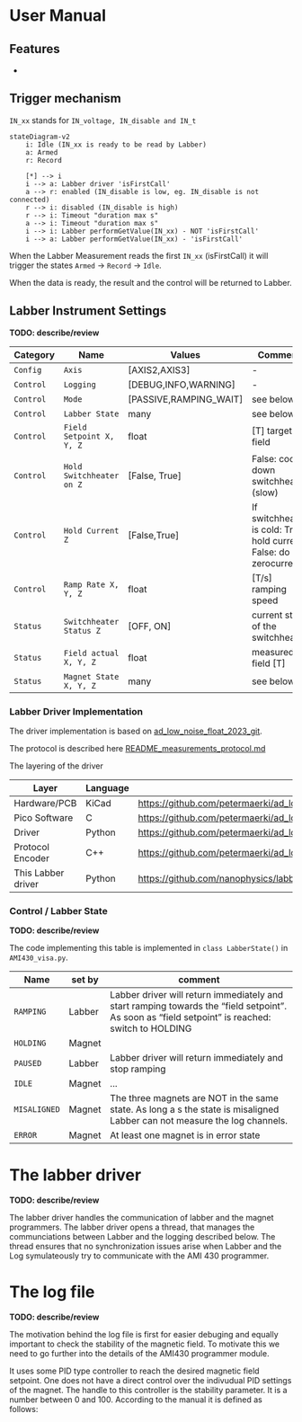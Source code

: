 # User Manual

## Features

* 

## Trigger mechanism

`IN_xx` stands for `IN_voltage, IN_disable and IN_t`


```mermaid
stateDiagram-v2
    i: Idle (IN_xx is ready to be read by Labber)
    a: Armed
    r: Record

    [*] --> i
    i --> a: Labber driver 'isFirstCall'
    a --> r: enabled (IN_disable is low, eg. IN_disable is not connected)
    r --> i: disabled (IN_disable is high)
    r --> i: Timeout "duration max s"
    a --> i: Timeout "duration max s"
    i --> i: Labber performGetValue(IN_xx) - NOT 'isFirstCall'
    i --> a: Labber performGetValue(IN_xx) - 'isFirstCall'
```

When the Labber Measurement reads the first `IN_xx` (isFirstCall) it will trigger the states `Armed` -> `Record` -> `Idle`.

When the data is ready, the result and the control will be returned to Labber.

## Labber Instrument Settings

**TODO: describe/review**

| Category | Name | Values | Comment |
| - | - | - | - |
| `Config` | `Axis` | [AXIS2,AXIS3] | - |
| `Control` | `Logging` | [DEBUG,INFO,WARNING] | - |
| `Control` | `Mode` | [PASSIVE,RAMPING_WAIT] | see below |
| `Control` | `Labber State` | many | see below |
| `Control` | `Field Setpoint X, Y, Z` | float | [T] target field |
| `Control` | `Hold Switchheater on Z` | [False, True] | False: cool down switchheater (slow) |
| `Control` | `Hold Current Z` | [False,True] | If switchheater is cold: True: hold current False: do zerocurrent |
| `Control` | `Ramp Rate X, Y, Z` | float | [T/s] ramping speed |
| `Status` | `Switchheater Status Z` | [OFF, ON] | current state of the switchheater |
| `Status` | `Field actual X, Y, Z` | float | measured field [T] |
| `Status` | `Magnet State X, Y, Z` | many | see below |

### Labber Driver Implementation

The driver implementation is based on [ad_low_noise_float_2023_git](https://github.com/petermaerki/ad_low_noise_float_2023_git).

The protocol is described here [README_measurements_protocol.md](https://github.com/petermaerki/ad_low_noise_float_2023_git/blob/main/software/doc/README_measurements_protocol.md)

The layering of the driver

| Layer | Language | Repo |
| - | - | - |
| Hardware/PCB | KiCad | https://github.com/petermaerki/ad_low_noise_float_2023_git/tree/main/hardware |
| Pico Software | C | https://github.com/petermaerki/ad_low_noise_float_2023_git/tree/main/software/pico |
| Driver | Python | https://github.com/petermaerki/ad_low_noise_float_2023_git/blob/main/pyproject.toml |
| Protocol Encoder | C++ | https://github.com/petermaerki/ad_low_noise_float_2023_git/tree/main/software/decoder | 
| This Labber driver | Python | https://github.com/nanophysics/labber_ad_low_noise_float_2023 |


### Control / Labber State

**TODO: describe/review**

The code implementing this table is implemented in `class LabberState()` in `AMI430_visa.py`.

| Name | set by | comment |
| - | - | - |
| `RAMPING` | Labber | Labber driver will return immediately and start ramping towards the “field setpoint”. As soon as “field setpoint” is reached: switch to HOLDING |
| `HOLDING` | Magnet | |
| `PAUSED` | Labber | Labber driver will return immediately and stop ramping |
| `IDLE` | Magnet | ... |
| `MISALIGNED` | Magnet | The three magnets are NOT in the same state. As long a s the state is misaligned Labber can not measure the log channels. |
| `ERROR` | Magnet | At least one magnet is in error state |


# The labber driver 

**TODO: describe/review**

The labber driver handles the communication of labber and the magnet programmers. The labber driver opens a thread, that manages the communciations between Labber and the logging described below. The thread ensures that no synchronization issues arise when Labber and the Log symulateously try to communicate with the AMI 430 programmer.

# The log file

**TODO: describe/review**

The motivation behind the log file is first for easier debuging and equally important to check the stability of the magnetic field. To motivate this we need to go further into the details of the AMI430 programmer module. 

It uses some PID type controller to reach the desired magnetic field setpoint. One does not have a direct control over the indivudual PID settings of the magnet. The handle to this controller is the stability parameter. It is a number between 0 and 100. According to the manual it is defined as follows: 


